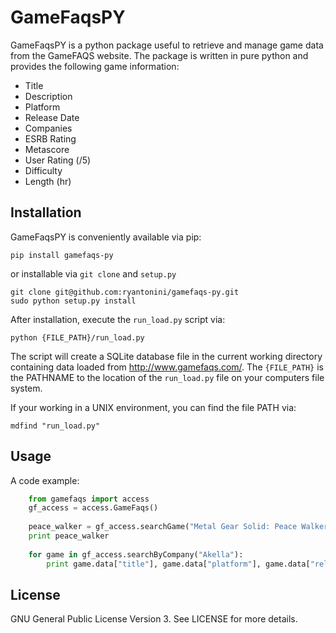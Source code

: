 GameFaqsPY
========

GameFaqsPY is a python package useful to retrieve and manage game data from the GameFAQS website.  The package is written in pure python and provides the following game information:

* Title
* Description
* Platform
* Release Date
* Companies
* ESRB Rating
* Metascore
* User Rating (/5)
* Difficulty
* Length (hr)

Installation
------------

GameFaqsPY is conveniently available via pip:

    pip install gamefaqs-py

or installable via ``git clone`` and ``setup.py``

    git clone git@github.com:ryantonini/gamefaqs-py.git
    sudo python setup.py install

After installation, execute the ``run_load.py`` script via: 

    python {FILE_PATH}/run_load.py
    
The script will create a SQLite database file in the current working directory containing data loaded from http://www.gamefaqs.com/.  The ``{FILE_PATH}`` is the PATHNAME to the location of the ``run_load.py`` file on your computers file system.   

If your working in a UNIX environment, you can find the file PATH via:

    mdfind "run_load.py"

Usage
-----

A code example:

```python
    from gamefaqs import access
    gf_access = access.GameFaqs()
    
    peace_walker = gf_access.searchGame("Metal Gear Solid: Peace Walker")[0]
    print peace_walker
    
    for game in gf_access.searchByCompany("Akella"):
        print game.data["title"], game.data["platform"], game.data["release_date"]
```

License
-------

GNU General Public License Version 3.  See LICENSE for more details.
    

